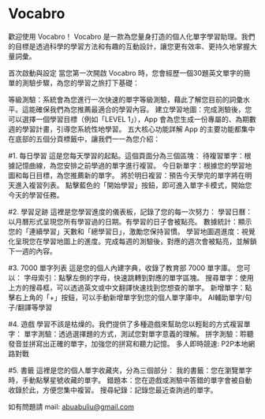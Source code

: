 # Vocabro
歡迎使用 Vocabro！
Vocabro 是一款為您量身打造的個人化單字學習助理。我們的目標是透過科學的學習方法和有趣的互動設計，讓您更有效率、更持久地掌握大量詞彙。

首次啟動與設定
當您第一次開啟 Vocabro 時，您會經歷一個30題英文單字的簡單的測驗步驟，為您的學習之旅打下基礎：

等級測驗：系統會為您進行一次快速的單字等級測驗，藉此了解您目前的詞彙水平。這能確保我們為您推薦最適合的學習內容。
建立學習地圖：完成測驗後，您可以選擇一個學習目標（例如「LEVEL 1」），App 會為您生成一份專屬的、為期數週的學習計畫，引導您系統性地學習。
五大核心功能詳解
App 的主要功能都集中在底部的五個分頁標籤中，讓我們一一為您介紹：

#1. 每日學習
這是您每天學習的起點。這個頁面分為三個區塊：
待複習單字：根據記憶曲線，為您安排之前學過的單字進行複習。
今日新單字：根據您的學習地圖和每日目標，為您推薦新的單字。
將於明日複習：預告今天學完的單字將在明天進入複習列表。
點擊藍色的「開始學習」按鈕，即可進入單字卡模式，開始您今天的學習任務。

#2. 學習足跡
這裡是您學習進度的儀表板，記錄了您的每一次努力：
學習日曆：以月曆形式呈現您所有學習過的日期。有學習的日子會被點亮。
數據統計：顯示您的「連續學習」天數和「總學習日」，激勵您保持習慣。
學習地圖週進度：視覺化呈現您在學習地圖上的進度。完成每週的測驗後，對應的週次會被點亮，並解鎖下一週的內容。

#3. 7000 單字列表
這是您的個人內建字典，收錄了教育部 7000 單字庫。
您可以：
字母索引：點擊左側的字母，快速跳轉到對應的單字區塊。
搜尋單字：使用上方的搜尋框，可以透過英文或中文翻譯快速找到您想查的單字。
新增單字：點擊右上角的「+」按鈕，可以手動新增單字到您的個人單字庫中。
AI輔助單字/句子/翻譯等學習

#4. 遊戲
學習不該是枯燥的。我們提供了多種遊戲來幫助您以輕鬆的方式複習單字：
單字測驗：透過選擇題的方式，測試您對單字意義的理解。
拼字測驗：聆聽發音並拼寫出正確的單字，加強您的拼寫和聽力記憶。
多人即時競速: P2P本地網路對戰


#5. 書籤
這裡是您的個人單字收藏夾，分為三個部分：
我的書籤：您在瀏覽單字時，手動點擊星號收藏的單字。
錯題本：您在遊戲或測驗中答錯的單字會被自動收錄於此，方便您集中複習。
搜尋紀錄：記錄您最近查詢過的單字。

如有問題請 mail: abuabuliu@gmail.com
